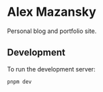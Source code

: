 # Alex Mazansky

Personal blog and portfolio site.

## Development

To run the development server:

```bash
pnpm dev
```
